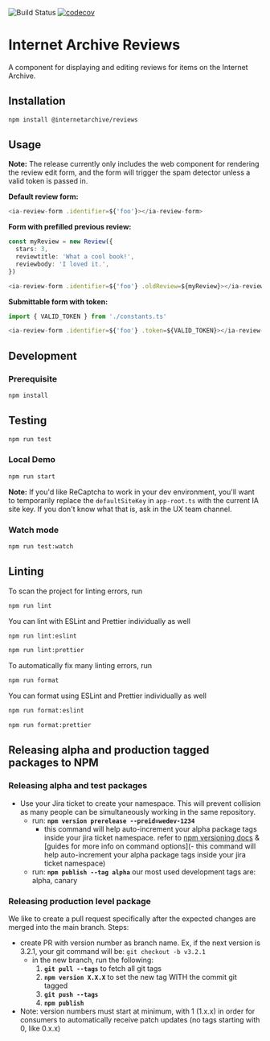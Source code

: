 ![Build Status](https://github.com/internetarchive/iaux-typescript-wc-template/actions/workflows/ci.yml/badge.svg) [![codecov](https://codecov.io/gh/internetarchive/iaux-reviews/graph/badge.svg?token=06FEWLWMXR)](https://codecov.io/gh/internetarchive/iaux-reviews)

# Internet Archive Reviews

A component for displaying and editing reviews for items on the Internet Archive.

## Installation
```bash
npm install @internetarchive/reviews
```

## Usage

**Note:** The release currently only includes the web component for rendering the review edit form, and the form will trigger the spam detector unless a valid token is passed in.

**Default review form:**
```ts
<ia-review-form .identifier=${'foo'}></ia-review-form>
```

**Form with prefilled previous review:**
```ts
const myReview = new Review({
  stars: 3,
  reviewtitle: 'What a cool book!',
  reviewbody: 'I loved it.',
})

<ia-review-form .identifier=${'foo'} .oldReview=${myReview}></ia-review-form>
```

**Submittable form with token:**
```ts
import { VALID_TOKEN } from './constants.ts'

<ia-review-form .identifier=${'foo'} .token=${VALID_TOKEN}></ia-review-form>
```

## Development
### Prerequisite
```bash
npm install
```

## Testing
```bash
npm run test
```
### Local Demo
```bash
npm run start
```
**Note:** If you'd like ReCaptcha to work in your dev environment, you'll want to temporarily replace the `defaultSiteKey` in `app-root.ts` with the current IA site key. If you don't know what that is, ask in the UX team channel.

### Watch mode
```bash
npm run test:watch
```

## Linting
To scan the project for linting errors, run
```bash
npm run lint
```

You can lint with ESLint and Prettier individually as well
```bash
npm run lint:eslint
```
```bash
npm run lint:prettier
```

To automatically fix many linting errors, run
```bash
npm run format
```

You can format using ESLint and Prettier individually as well
```bash
npm run format:eslint
```
```bash
npm run format:prettier
```

## Releasing alpha and production tagged packages to NPM
### Releasing alpha and test packages
- Use your Jira ticket to create your namespace.  This will prevent collision as many people can be simultaneously working in the same repository.
  - run: **`npm version prerelease --preid=wedev-1234`**
    - this command will help auto-increment your alpha package tags inside your jira ticket namespace. refer to [npm versioning docs](https://docs.npmjs.com/cli/v11/commands/npm-version) & [guides for more info on command options](- this command will help auto-increment your alpha package tags inside your jira ticket namespace)
  - run: **`npm publish --tag alpha`** our most used development tags are: alpha, canary
 
### Releasing production level package
We like to create a pull request specifically after the expected changes are merged into the main branch.
Steps:
- create PR with version number as branch name. Ex, if the next version is 3.2.1, your git command will be:  `git checkout -b v3.2.1`
  - in the new branch, run the following: 
    1. **`git pull --tags`** to fetch all git tags
    2. **`npm version X.X.X`** to set the new tag WITH the commit git tagged
    3. **`git push --tags`**
    4. **`npm publish`**
- Note: version numbers must start at minimum, with 1 (1.x.x) in order for consumers to automatically receive patch updates (no tags starting with 0, like 0.x.x)
